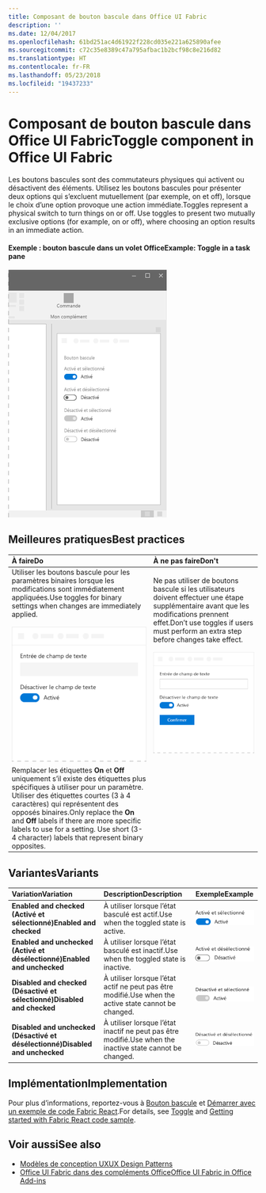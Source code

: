 ```yaml
---
title: Composant de bouton bascule dans Office UI Fabric
description: ''
ms.date: 12/04/2017
ms.openlocfilehash: 61bd251ac4d61922f228cd035e221a625890afee
ms.sourcegitcommit: c72c35e8389c47a795afbac1b2bcf98c8e216d82
ms.translationtype: HT
ms.contentlocale: fr-FR
ms.lasthandoff: 05/23/2018
ms.locfileid: "19437233"
---
```

# <a name="toggle-component-in-office-ui-fabric"></a><span data-ttu-id="3009d-102">Composant de bouton bascule dans Office UI Fabric</span><span class="sxs-lookup"><span data-stu-id="3009d-102">Toggle component in Office UI Fabric</span></span>

<span data-ttu-id="3009d-p101">Les boutons bascules sont des commutateurs physiques qui activent ou désactivent des éléments. Utilisez les boutons bascules pour présenter deux options qui s’excluent mutuellement (par exemple, on et off), lorsque le choix d’une option provoque une action immédiate.</span><span class="sxs-lookup"><span data-stu-id="3009d-p101">Toggles represent a physical switch to turn things on or off. Use toggles to present two mutually exclusive options (for example, on or off), where choosing an option results in an immediate action.</span></span>
  
#### <a name="example-toggle-in-a-task-pane"></a><span data-ttu-id="3009d-105">Exemple : bouton bascule dans un volet Office</span><span class="sxs-lookup"><span data-stu-id="3009d-105">Example: Toggle in a task pane</span></span>

![Image illustrant le composant de bouton bascule](../images/overview-with-app-toggle.png)

## <a name="best-practices"></a><span data-ttu-id="3009d-107">Meilleures pratiques</span><span class="sxs-lookup"><span data-stu-id="3009d-107">Best practices</span></span>

|<span data-ttu-id="3009d-108">**À faire**</span><span class="sxs-lookup"><span data-stu-id="3009d-108">**Do**</span></span>|<span data-ttu-id="3009d-109">**À ne pas faire**</span><span class="sxs-lookup"><span data-stu-id="3009d-109">**Don't**</span></span>|
|:------------|:--------------|
|<span data-ttu-id="3009d-110">Utiliser les boutons bascule pour les paramètres binaires lorsque les modifications sont immédiatement appliquées.</span><span class="sxs-lookup"><span data-stu-id="3009d-110">Use toggles for binary settings when changes are immediately applied.</span></span><br/><br/>![Exemple de bouton bascule À faire](../images/toggle-do.png)<br/>|<span data-ttu-id="3009d-112">Ne pas utiliser de boutons bascule si les utilisateurs doivent effectuer une étape supplémentaire avant que les modifications prennent effet.</span><span class="sxs-lookup"><span data-stu-id="3009d-112">Don’t use toggles if users must perform an extra step before changes take effect.</span></span><br/><br/>![Exemple de bouton bascule À ne pas faire](../images/toggle-dont.png)<br/>|
|<span data-ttu-id="3009d-p102">Remplacer les étiquettes **On** et **Off** uniquement s’il existe des étiquettes plus spécifiques à utiliser pour un paramètre. Utiliser des étiquettes courtes (3 à 4 caractères) qui représentent des opposés binaires.</span><span class="sxs-lookup"><span data-stu-id="3009d-p102">Only replace the **On** and **Off** labels if there are more specific labels to use for a setting. Use short (3-4 character) labels that represent binary opposites.</span></span>| |

## <a name="variants"></a><span data-ttu-id="3009d-116">Variantes</span><span class="sxs-lookup"><span data-stu-id="3009d-116">Variants</span></span>

|<span data-ttu-id="3009d-117">**Variation**</span><span class="sxs-lookup"><span data-stu-id="3009d-117">**Variation**</span></span>|<span data-ttu-id="3009d-118">**Description**</span><span class="sxs-lookup"><span data-stu-id="3009d-118">**Description**</span></span>|<span data-ttu-id="3009d-119">**Exemple**</span><span class="sxs-lookup"><span data-stu-id="3009d-119">**Example**</span></span>|
|:------------|:--------------|:----------|
|<span data-ttu-id="3009d-120">**Enabled and checked (Activé et sélectionné)**</span><span class="sxs-lookup"><span data-stu-id="3009d-120">**Enabled and checked**</span></span>|<span data-ttu-id="3009d-121">À utiliser lorsque l’état basculé est actif.</span><span class="sxs-lookup"><span data-stu-id="3009d-121">Use when the toggled state is active.</span></span>|![Image Enabled and checked (Activé et sélectionné)](../images/toggle-enabled-on.png)<br/>|
|<span data-ttu-id="3009d-123">**Enabled and unchecked (Activé et désélectionné)**</span><span class="sxs-lookup"><span data-stu-id="3009d-123">**Enabled and unchecked**</span></span>|<span data-ttu-id="3009d-124">À utiliser lorsque l’état basculé est inactif.</span><span class="sxs-lookup"><span data-stu-id="3009d-124">Use when the toggled state is inactive.</span></span>|![Image Enabled and unchecked (Activé et désélectionné)](../images/toggle-enabled-off.png)<br/>|
|<span data-ttu-id="3009d-126">**Disabled and checked (Désactivé et sélectionné)**</span><span class="sxs-lookup"><span data-stu-id="3009d-126">**Disabled and checked**</span></span>|<span data-ttu-id="3009d-127">À utiliser lorsque l’état actif ne peut pas être modifié.</span><span class="sxs-lookup"><span data-stu-id="3009d-127">Use when the active state cannot be changed.</span></span>|![Image Disabled and checked (Désactivé et sélectionné)](../images/toggle-disabled-on.png)<br/>|
|<span data-ttu-id="3009d-129">**Disabled and unchecked (Désactivé et désélectionné)**</span><span class="sxs-lookup"><span data-stu-id="3009d-129">**Disabled and unchecked**</span></span>|<span data-ttu-id="3009d-130">À utiliser lorsque l’état inactif ne peut pas être modifié.</span><span class="sxs-lookup"><span data-stu-id="3009d-130">Use when the inactive state cannot be changed.</span></span>|![Image Disabled and unchecked (Désactivé et désélectionné)](../images/toggle-disabled-off.png)<br/>|

## <a name="implementation"></a><span data-ttu-id="3009d-132">Implémentation</span><span class="sxs-lookup"><span data-stu-id="3009d-132">Implementation</span></span>

<span data-ttu-id="3009d-133">Pour plus d’informations, reportez-vous à [Bouton bascule](https://dev.office.com/fabric#/components/toggle) et [Démarrer avec un exemple de code Fabric React](https://github.com/OfficeDev/Word-Add-in-GettingStartedFabricReact).</span><span class="sxs-lookup"><span data-stu-id="3009d-133">For details, see [Toggle](https://dev.office.com/fabric#/components/toggle) and [Getting started with Fabric React code sample](https://github.com/OfficeDev/Word-Add-in-GettingStartedFabricReact).</span></span>

## <a name="see-also"></a><span data-ttu-id="3009d-134">Voir aussi</span><span class="sxs-lookup"><span data-stu-id="3009d-134">See also</span></span>

- [<span data-ttu-id="3009d-135">Modèles de conception UX</span><span class="sxs-lookup"><span data-stu-id="3009d-135">UX Design Patterns</span></span>](https://github.com/OfficeDev/Office-Add-in-UX-Design-Patterns-Code)
- [<span data-ttu-id="3009d-136">Office UI Fabric dans des compléments Office</span><span class="sxs-lookup"><span data-stu-id="3009d-136">Office UI Fabric in Office Add-ins</span></span>](office-ui-fabric.md)
